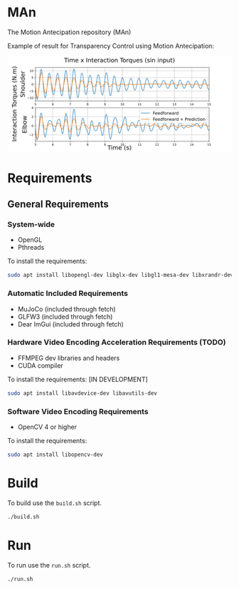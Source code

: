 # MAn
The Motion Antecipation repository (MAn)

Example of result for Transparency Control using Motion Antecipation:

![test_sin_phase](experiments/test_4/test_sin_phase/test_sin_phase.svg "test_sin_phase")

# Requirements

## General Requirements

### System-wide
* OpenGL
* Pthreads

To install the requirements:
```bash
sudo apt install libopengl-dev libglx-dev libgl1-mesa-dev libxrandr-dev libxinerama-dev libxcursor-dev libxi-dev
```

### Automatic Included Requirements
* MuJoCo (included through fetch)
* GLFW3 (included through fetch)
* Dear ImGui (included through fetch)

### Hardware Video Encoding Acceleration Requirements (TODO)
* FFMPEG dev libraries and headers
* CUDA compiler

To install the requirements: [IN DEVELOPMENT]
```bash
sudo apt install libavdevice-dev libavutils-dev
```

### Software Video Encoding Requirements
* OpenCV 4 or higher

To install the requirements:
```bash
sudo apt install libopencv-dev
```

# Build
To build use the ```build.sh``` script.

```bash
./build.sh
```

# Run
To run use the ```run.sh``` script.

```bash
./run.sh
```